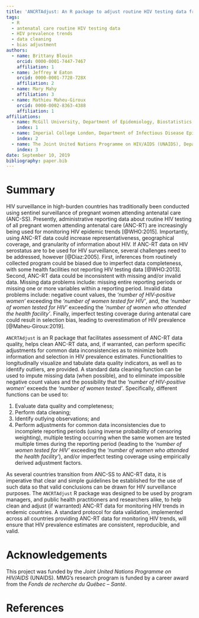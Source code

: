 ```yaml
---
title: 'ANCRTAdjust: An R package to adjust routine HIV testing data from antenatal care to reduce bias in estimating HIV prevalence trends'
tags:
  - R
  - antenatal care routine HIV testing data
  - HIV prevalence trends
  - data cleaning
  - bias adjustment
authors:
  - name: Brittany Blouin
    orcid: 0000-0001-7447-7467
    affiliation: 1
  - name: Jeffrey W Eaton
    orcid: 0000-0001-7728-728X
    affiliation: 2
  - name: Mary Mahy
    affiliation: 3
  - name: Mathieu Maheu-Giroux
    orcid: 0000-0002-8363-4388
    affiliation: 1
affiliations:
  - name: McGill University, Department of Epidemiology, Biostatistics, and Occupational Health
    index: 1
  - name: Imperial College London, Department of Infectious Disease Epidemiology
    index: 2
  - name: The Joint United Nations Programme on HIV/AIDS (UNAIDS), Department of Strategic Information
    index: 3
date: September 10, 2019
bibliography: paper.bib
---
```


# Summary

HIV surveillance in high-burden countries has traditionally been conducted using sentinel surveillance of pregnant women attending antenatal care (ANC-SS). Presently, administrative reporting data about routine HIV testing of all pregnant women attending antenatal care (ANC-RT) are increasingly being used for monitoring HIV epidemic trends [@WHO:2015]. Importantly, using ANC-RT data could increase representativeness, geographical coverage, and granularity of information about HIV. If ANC-RT data on HIV serostatus are to be used for HIV surveillance, several challenges need to be addressed, however [@Diaz:2005]. First, inferences from routinely collected program could be biased due to imperfect data completeness, with some health facilities not reporting HIV testing data [@WHO:2013]. Second, ANC-RT data could be inconsistent with missing and/or invalid data. Missing data problems include: missing entire reporting periods or missing one or more variables within a reporting period. Invalid data problems include: negative count values, the *‘number of HIV-positive women’* exceeding the *‘number of women tested for HIV’*, and, the *‘number of women tested for HIV’* exceeding the *‘number of women who attended the health facility’*. Finally, imperfect testing coverage during antenatal care could result in selection bias, leading to overestimation of HIV prevalence [@Maheu-Giroux:2019].

``ANCRTAdjust`` is an R package that facilitates assessment of ANC-RT data quality, helps clean ANC-RT data, and, if warranted, can perform specific adjustments for common data inconsistencies as to minimize both information and selection in HIV prevalence estimates. Functionalities to longitudinally visualize and tabulate data quality indicators, as well as to identify outliers, are provided. A standard data cleaning function can be used to impute missing data (when possible), and to eliminate impossible negative count values and the possibility that the *‘number of HIV-positive women’* exceeds the *‘number of women tested’*. Specifically, different functions can be used to:

1. Evaluate data quality and completeness;
2. Perform data cleaning;
3. Identify outlying observations; and
4. Perform adjustments for common data inconsistencies due to incomplete reporting periods (using inverse probability of censoring weighting), multiple testing occurring when the same women are tested multiple times during the reporting period (leading to the *‘number of women tested for HIV’* exceeding the *‘number of women who attended the health facility’*), and/or imperfect testing coverage using empirically derived adjustment factors.

As several countries transition from ANC-SS to ANC-RT data, it is imperative that clear and simple guidelines be established for the use of such data so that valid conclusions can be drawn for HIV surveillance purposes. The ``ANCRTAdjust`` R package was designed to be used by program managers, and public health practitioners and researchers alike, to help clean and adjust (if warranted) ANC-RT data for monitoring HIV trends in endemic countries.  A standard protocol for data validation, implemented across all countries providing ANC-RT data for monitoring HIV trends, will ensure that HIV prevalence estimates are consistent, reproducible, and valid.

# Acknowledgements

This project was funded by the *Joint United Nations Programme on HIV/AIDS* (UNAIDS). MMG’s research program is funded by a career award from the *Fonds de recherche du Québec – Santé*.

# References

